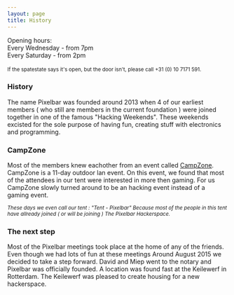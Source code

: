 ```yaml
---
layout: page
title: History
---
```


<p class="message">
  Opening hours: <br /> Every Wednesday - from 7pm <br /> Every Saturday - from 2pm <br /><br /><small>If the spatestate says it's open, but the door isn't, please call +31 (0) 10 7171 591.</small>
</p>

### History

The name Pixelbar was founded around 2013 when 4 of our earliest members ( who still are members in the current foundation ) were joined together in one of the famous "Hacking Weekends". These weekends excisted for the sole purpose of having fun, creating stuff with electronics and programming.

### CampZone

Most of the members knew eachother from an event called <a href="http://www.campzone.nl">CampZone</a>. CampZone is a 11-day outdoor lan event. On this event, we found that most of the attendees in our tent were interested in more then gaming. For us CampZone slowly turned around to be an hacking event instead of a gaming event. 

<i><sup>These days we even call our tent : "Tent - Pixelbar" Because most of the people in this tent have allready joined ( or will be joining ) The Pixelbar Hackerspace.</sup></i>

### The next step

Most of the Pixelbar meetings took place at the home of any of the friends. Even though we had lots of fun at these meetings Around August 2015 we decided to take a step forward. David and Miep went to the notary and Pixelbar was officially founded. A location was found fast at the Keilewerf in Rotterdam. The Keilewerf was pleased to create housing for a new hackerspace.
